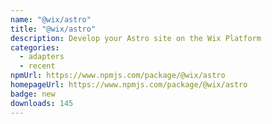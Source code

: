 ```yaml
---
name: "@wix/astro"
title: "@wix/astro"
description: Develop your Astro site on the Wix Platform
categories:
  - adapters
  - recent
npmUrl: https://www.npmjs.com/package/@wix/astro
homepageUrl: https://www.npmjs.com/package/@wix/astro
badge: new
downloads: 145
---
```

